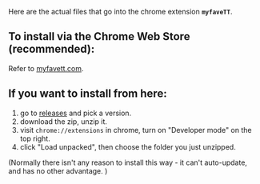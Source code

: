 Here are the actual files that go into the chrome extension **`myfaveTT`**.

## To install via the Chrome Web Store (recommended):

Refer to [myfavett.com](https://myfavett.com/).

## If you want to install from here:

1. go to [releases](https://github.com/ZYinMD/myfaveTT-dist/releases) and pick a version.
2. download the zip, unzip it.
3. visit `chrome://extensions` in chrome, turn on "Developer mode" on the top right.
4. click "Load unpacked", then choose the folder you just unzipped.

(Normally there isn't any reason to install this way - it can't auto-update, and has no other advantage. )


